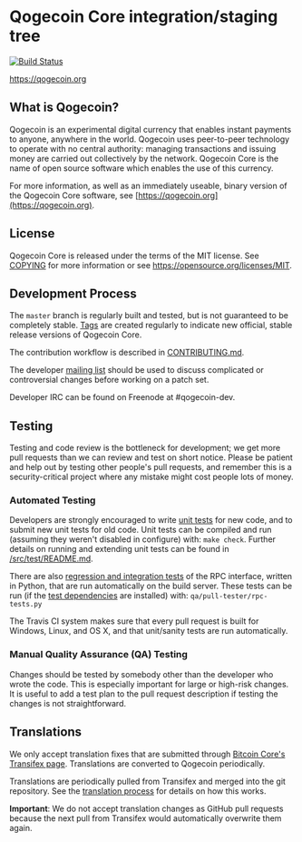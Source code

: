 Qogecoin Core integration/staging tree
=====================================

[![Build Status](https://travis-ci.org/qogecoin-project/qogecoin.svg?branch=master)](https://travis-ci.org/qogecoin-project/qogecoin)

https://qogecoin.org

What is Qogecoin?
----------------

Qogecoin is an experimental digital currency that enables instant payments to
anyone, anywhere in the world. Qogecoin uses peer-to-peer technology to operate
with no central authority: managing transactions and issuing money are carried
out collectively by the network. Qogecoin Core is the name of open source
software which enables the use of this currency.

For more information, as well as an immediately useable, binary version of
the Qogecoin Core software, see [https://qogecoin.org](https://qogecoin.org).

License
-------

Qogecoin Core is released under the terms of the MIT license. See [COPYING](COPYING) for more
information or see https://opensource.org/licenses/MIT.

Development Process
-------------------

The `master` branch is regularly built and tested, but is not guaranteed to be
completely stable. [Tags](https://github.com/qogecoin-project/qogecoin/tags) are created
regularly to indicate new official, stable release versions of Qogecoin Core.

The contribution workflow is described in [CONTRIBUTING.md](CONTRIBUTING.md).

The developer [mailing list](https://groups.google.com/forum/#!forum/qogecoin-dev)
should be used to discuss complicated or controversial changes before working
on a patch set.

Developer IRC can be found on Freenode at #qogecoin-dev.

Testing
-------

Testing and code review is the bottleneck for development; we get more pull
requests than we can review and test on short notice. Please be patient and help out by testing
other people's pull requests, and remember this is a security-critical project where any mistake might cost people
lots of money.

### Automated Testing

Developers are strongly encouraged to write [unit tests](src/test/README.md) for new code, and to
submit new unit tests for old code. Unit tests can be compiled and run
(assuming they weren't disabled in configure) with: `make check`. Further details on running
and extending unit tests can be found in [/src/test/README.md](/src/test/README.md).

There are also [regression and integration tests](/qa) of the RPC interface, written
in Python, that are run automatically on the build server.
These tests can be run (if the [test dependencies](/qa) are installed) with: `qa/pull-tester/rpc-tests.py`

The Travis CI system makes sure that every pull request is built for Windows, Linux, and OS X, and that unit/sanity tests are run automatically.

### Manual Quality Assurance (QA) Testing

Changes should be tested by somebody other than the developer who wrote the
code. This is especially important for large or high-risk changes. It is useful
to add a test plan to the pull request description if testing the changes is
not straightforward.

Translations
------------

We only accept translation fixes that are submitted through [Bitcoin Core's Transifex page](https://www.transifex.com/projects/p/bitcoin/).
Translations are converted to Qogecoin periodically.

Translations are periodically pulled from Transifex and merged into the git repository. See the
[translation process](doc/translation_process.md) for details on how this works.

**Important**: We do not accept translation changes as GitHub pull requests because the next
pull from Transifex would automatically overwrite them again.
